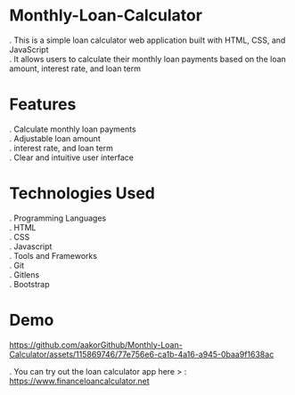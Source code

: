 # Monthly-Loan-Calculator 
. This is a simple loan calculator web application built with HTML, CSS, and JavaScript <br>
. It allows users to calculate their monthly loan payments based on the loan amount, interest rate, and loan term

# Features
. Calculate monthly loan payments <br>
. Adjustable loan amount <br>
. interest rate, and loan term <br>
. Clear and intuitive user interface
 
# Technologies Used
. Programming Languages <br>
. HTML <br>
. CSS <br>
. Javascript <br>
. Tools and Frameworks <br>
. Git <br>
. Gitlens <br>
. Bootstrap

# Demo



https://github.com/aakorGithub/Monthly-Loan-Calculator/assets/115869746/77e756e6-ca1b-4a16-a945-0baa9f1638ac



. You can try out the loan calculator app here > :  https://www.financeloancalculator.net







